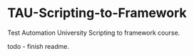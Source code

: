 # TAU-Scripting-to-Framework
Test Automation University Scripting to framework course.

todo - finish readme.
